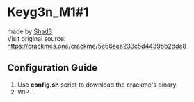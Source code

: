 # Keyg3n_M1#1

made by [Shad3](https://crackmes.one/user/Shad3) <br/>
Visit original source: https://crackmes.one/crackme/5e66aea233c5d4439bb2dde8 

## Configuration Guide

1. Use **config.sh** script to download the crackme's binary. <br/>
2. WIP...